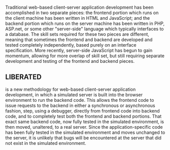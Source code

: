 Traditional web-based client-server application development has been
accomplished in two separate pieces: the frontend portion which runs on the
client machine has been written in HTML and JavaScript; and the backend
portion which runs on the server machine has been written in PHP, ASP.net, or
some other "server-side" language which typically interfaces to a
database. The skill sets required for these two pieces are different, meaning
that sometimes the frontend and backend are developed and tested completely
independently, based purely on an interface specification. More recently,
server-side JavaScript has begun to gain momentum, allowing for more overlap
of skill set, but still requiring separate development and testing of the
frontend and backend pieces.

<h2>LIBERATED</h2> is a new methodology for web-based client-server
application development, in which a simulated server is built into the browser
environment to run the backend code. This allows the frontend code to issue
requests to the backend in either a synchronous or asynchronous fashion, step,
using a debugger, directly from frontend code into backend code, and to
completely test both the frontend and backend portions. That exact same
backend code, now fully tested in the simulated environment, is then moved,
unaltered, to a real server. Since the application-specific code has been
fully tested in the simulated environment and moves unchanged to the server,
it is unlikely that bugs will be encountered at the server that did not exist
in the simulated environment.
